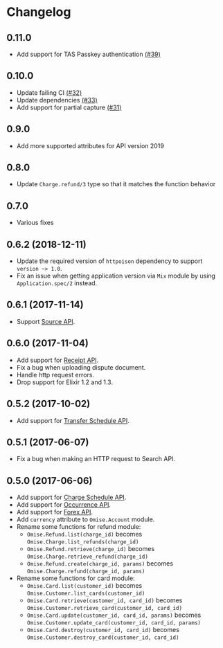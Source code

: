 # Changelog

## 0.11.0

- Add support for TAS Passkey authentication [(#39)](https://github.com/omise/omise-elixir/pull/39)

## 0.10.0

- Update failing CI [(#32)](https://github.com/omise/omise-elixir/pull/32)
- Update dependencies [(#33)](https://github.com/omise/omise-elixir/pull/33)
- Add support for partial capture [(#31)](https://github.com/omise/omise-elixir/pull/31)

## 0.9.0

- Add more supported attributes for API version 2019

## 0.8.0

- Update `Charge.refund/3` type so that it matches the function behavior

## 0.7.0

- Various fixes

## 0.6.2 (2018-12-11)

- Update the required version of `httpoison` dependency to support `version ~> 1.0`.
- Fix an issue when getting application version via `Mix` module by using `Application.spec/2` instead.

## 0.6.1 (2017-11-14)

- Support [Source API](https://www.omise.co/source-api).

## 0.6.0 (2017-11-04)

- Add support for [Receipt API](https://www.omise.co/receipt-api).
- Fix a bug when uploading dispute document.
- Handle http request errors.
- Drop support for Elixir 1.2 and 1.3.

## 0.5.2 (2017-10-02)

- Add support for [Transfer Schedule API](https://www.omise.co/transfer-schedules-api).

## 0.5.1 (2017-06-07)

- Fix a bug when making an HTTP request to Search API.

## 0.5.0 (2017-06-06)

- Add support for [Charge Schedule API](https://www.omise.co/charge-schedules-api).
- Add support for [Occurrence API](https://www.omise.co/occurrences-api).
- Add support for [Forex API](https://www.omise.co/forex-api).
- Add `currency` attribute to `Omise.Account` module.
- Rename some functions for refund module:
  - `Omise.Refund.list(charge_id)` becomes `Omise.Charge.list_refunds(charge_id)`
  - `Omise.Refund.retrieve(charge_id)` becomes `Omise.Charge.retrieve_refund(charge_id)`
  - `Omise.Refund.create(charge_id, params)` becomes `Omise.Charge.refund(charge_id, params)`
- Rename some functions for card module:
  - `Omise.Card.list(customer_id)` becomes `Omise.Customer.list_cards(customer_id)`
  - `Omise.Card.retrieve(customer_id, card_id)` becomes `Omise.Customer.retrieve_card(customer_id, card_id)`
  - `Omise.Card.update(customer_id, card_id, params)` becomes `Omise.Customer.update_card(customer_id, card_id, params)`
  - `Omise.Card.destroy(customer_id, card_id)` becomes `Omise.Customer.destroy_card(customer_id, card_id)`
